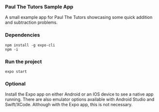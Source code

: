 ### Paul The Tutors Sample App
A small example app for Paul The Tutors showcasing some quick addition and subtraction problems.

### Dependencies 
```
npm install -g expo-cli
npm -i
```

### Run the project
```
expo start
```

### Optional
Install the Expo app on either Android or an IOS device to see a native app running. There are also emulator options available with Android Studio and Swift/XCode. Although with the Expo app, this is not necessary.